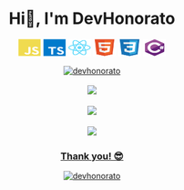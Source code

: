 
<h1 align="center">Hi👋, I'm DevHonorato</h1>

<!-- <h3 align="center">Languages</h3> -->

<div align="center" style="display: inline_block">
  <img align="center" alt="Honorato-Js" height="30" width="40" src="https://raw.githubusercontent.com/devicons/devicon/master/icons/javascript/javascript-plain.svg">
  <img align="center" alt="Honorato-Ts" height="30" width="40" src="https://raw.githubusercontent.com/devicons/devicon/master/icons/typescript/typescript-plain.svg">
  <img align="center" alt="Honorato-React" height="30" width="40" src="https://raw.githubusercontent.com/devicons/devicon/master/icons/react/react-original.svg">
  <img align="center" alt="Honorato-HTML" height="30" width="40" src="https://raw.githubusercontent.com/devicons/devicon/master/icons/html5/html5-original.svg">
  <img align="center" alt="Honorato-CSS" height="30" width="40" src="https://raw.githubusercontent.com/devicons/devicon/master/icons/css3/css3-original.svg">
  <!--<img align="center" alt="Honorato-Python" height="30" width="40" src="https://raw.githubusercontent.com/devicons/devicon/master/icons/python/python-original.svg">-->
  <img align="center" alt="Honorato-Csharp" height="30" width="40" src="https://raw.githubusercontent.com/devicons/devicon/master/icons/csharp/csharp-original.svg">
</div>

<br>

<div align="center">
  <a href="https://github.com/DevHonorato">
   <img  src="https://github-readme-streak-stats.herokuapp.com/?user=devhonorato&theme=dark" alt="devhonorato" />
</div>

<br>

<div align="center">
  <a href="https://github.com/DevHonorato">
  <!--<img height="180em" src="https://github-readme-streak-stats.herokuapp.com/?user=devhonorato&theme=dark" alt="devhonorato" /> -->
  <img height="180em" src="https://github-readme-stats.vercel.app/api?username=DevHonorato&show_icons=true&theme=dark&include_all_commits=true&count_private=true"/>
<!--   <img height="180em" src="https://github-readme-stats.vercel.app/api/top-langs/?username=DevHonorato&theme=dark&layout=compact&langs_count=6"/> -->
</div>
  
<br>
  
<div align="center">
  <a href="https://github.com/DevHonorato">
  <!--<img height="180em" src="https://github-readme-streak-stats.herokuapp.com/?user=devhonorato&theme=dark" alt="devhonorato" /> -->
<!--   <img height="180em" src="https://github-readme-stats.vercel.app/api?username=DevHonorato&show_icons=true&theme=dark&include_all_commits=true&count_private=true"/> -->
  <img height="180em" src="https://github-readme-stats.vercel.app/api/top-langs/?username=DevHonorato&theme=dark&layout=compact&langs_count=6"/>
</div>
  
  <br>
  <div align="center">
      <img height="180em" src="https://firebasestorage.googleapis.com/v0/b/super-trunfo-paises.appspot.com/o/super-trunfo.jpg?alt=media&token=89101ad2-d429-4d9b-a5b6-0420e981d6b0"/>
  </div>

   <h3 align="center">Thank you! 😎</h3>
<div align="center"> 
  <a href="https://github.com/DevHonorato">
  <img height="25em" src="https://komarev.com/ghpvc/?username=devhonorato&label=Total%20Views&color=373837&style=flat-square" alt="devhonorato" /> 
 </div>



<!--
**DevHonorato/DevHonorato** is a ✨ _special_ ✨ repository because its `README.md` (this file) appears on your GitHub profile.

Here are some ideas to get you started:

- 🔭 I’m currently working on ...
- 🌱 I’m currently learning ...
- 👯 I’m looking to collaborate on ...
- 🤔 I’m looking for help with ...
- 💬 Ask me about ...
- 📫 How to reach me: ...
- 😄 Pronouns: ...
- ⚡ Fun fact: ...
-->
